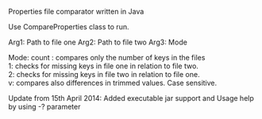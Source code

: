 Properties file comparator written in Java

Use CompareProperties class to run. 

Arg1: Path to file one
Arg2: Path to file two
Arg3: Mode

Mode:
count : compares only the number of keys in the files   
1: checks for missing keys in file one in relation to file two.   
2: checks for missing keys in file two in relation to file one.   
v: compares also differences in trimmed values. Case sensitive.   


Update from 15th April 2014:
Added executable jar support and Usage help by using -? parameter
